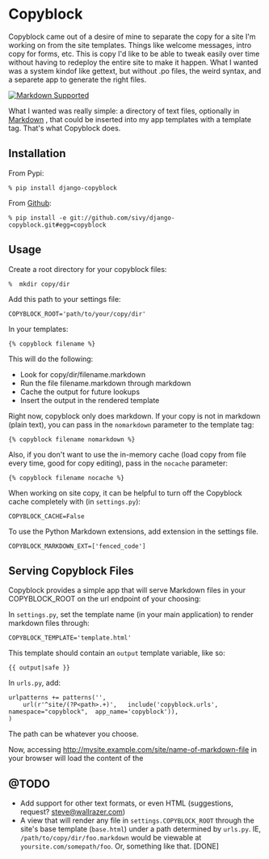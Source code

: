 # Copyblock

Copyblock came out of a desire of mine to separate the copy for a site I'm working on from the site templates. Things like welcome messages, intro copy for forms, etc. This is copy I'd like to be able to tweak easily over time without having to redeploy the entire site to make it happen. What I wanted was a system kindof like gettext, but without .po files, the weird syntax, and a separete app to generate the right files.

[![Markdown  Supported](http://static.monkinetic.com/django-copyblock/md.png)](http://dcurt.is/the-markdown-mark)

What I wanted was really simple: a directory of text files, optionally in [Markdown](http://daringfireball.net/projects/markdown) , that could be inserted into my app templates with a template tag. That's what Copyblock does.

## Installation

From Pypi:

    % pip install django-copyblock

From [Github](http://github.comsivy/django-copyblock):

    % pip install -e git://github.com/sivy/django-copyblock.git#egg=copyblock

## Usage

Create a root directory for your copyblock files:

    %  mkdir copy/dir

Add this path to your settings file:

    COPYBLOCK_ROOT='path/to/your/copy/dir'

In your templates:

    {% copyblock filename %}

This will do the following:

* Look for copy/dir/filename.markdown
* Run the file filename.markdown through markdown
* Cache the output for future lookups
* Insert the output in the rendered template

 Right now, copyblock only does markdown. If your copy is not in markdown (plain text), you can pass in the `nomarkdown` parameter to the template tag:

    {% copyblock filename nomarkdown %}

 Also, if you don't want to use the in-memory cache (load copy from file every time, good for copy editing), pass in the `nocache` parameter:

    {% copyblock filename nocache %}

When working on site copy, it can be helpful to turn off the Copyblock cache completely with (in `settings.py`):

    COPYBLOCK_CACHE=False

To use the Python Markdown extensions, add extension in the settings file.

    COPYBLOCK_MARKDOWN_EXT=['fenced_code']

## Serving Copyblock Files

Copyblock provides a simple app that will serve Markdown files in your COPYBLOCK_ROOT on the url endpoint of your choosing:

In `settings.py`, set the template name (in your main application) to render markdown files through:

    COPYBLOCK_TEMPLATE='template.html'

This template should contain an `output` template variable, like so:

    {{ output|safe }}

In `urls.py`, add:

    urlpatterns += patterns('',
        url(r'^site/(?P<path>.+)',   include('copyblock.urls',  namespace="copyblock",  app_name='copyblock')),
    )

The path can be whatever you choose.

Now, accessing http://mysite.example.com/site/name-of-markdown-file in your browser will load the content of the

## @TODO

* Add support for other text formats, or even HTML (suggestions, request? <steve@wallrazer.com>)
* A view that will render any file in `settings.COPYBLOCK_ROOT` through the site's base template (`base.html`) under a path determined by `urls.py`. IE, `/path/to/copy/dir/foo.markdown` would be viewable at `yoursite.com/somepath/foo`. Or, something like that. [DONE]
